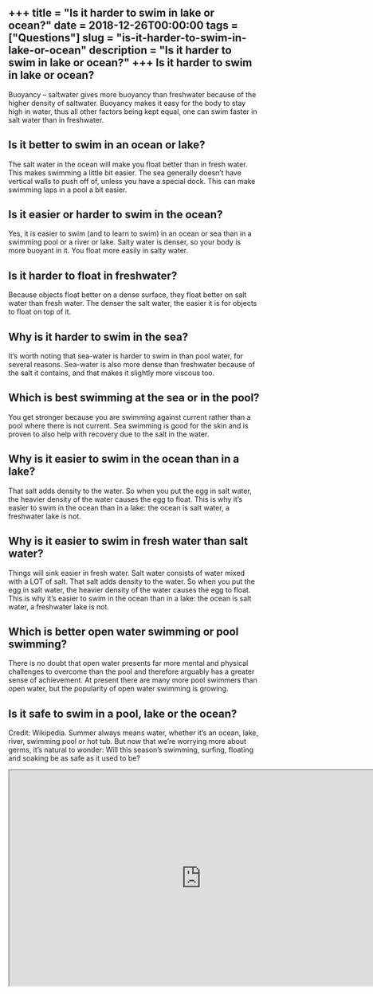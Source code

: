 +++
title = "Is it harder to swim in lake or ocean?"
date = 2018-12-26T00:00:00
tags = ["Questions"]
slug = "is-it-harder-to-swim-in-lake-or-ocean"
description = "Is it harder to swim in lake or ocean?"
+++
Is it harder to swim in lake or ocean?
--------------------------------------

Buoyancy – saltwater gives more buoyancy than freshwater because of the higher density of saltwater. Buoyancy makes it easy for the body to stay high in water, thus all other factors being kept equal, one can swim faster in salt water than in freshwater.

Is it better to swim in an ocean or lake?
-----------------------------------------

The salt water in the ocean will make you float better than in fresh water. This makes swimming a little bit easier. The sea generally doesn’t have vertical walls to push off of, unless you have a special dock. This can make swimming laps in a pool a bit easier.

Is it easier or harder to swim in the ocean?
--------------------------------------------

Yes, it is easier to swim (and to learn to swim) in an ocean or sea than in a swimming pool or a river or lake. Salty water is denser, so your body is more buoyant in it. You float more easily in salty water.

Is it harder to float in freshwater?
------------------------------------

Because objects float better on a dense surface, they float better on salt water than fresh water. The denser the salt water, the easier it is for objects to float on top of it.

Why is it harder to swim in the sea?
------------------------------------

It’s worth noting that sea-water is harder to swim in than pool water, for several reasons. Sea-water is also more dense than freshwater because of the salt it contains, and that makes it slightly more viscous too.

Which is best swimming at the sea or in the pool?
-------------------------------------------------

You get stronger because you are swimming against current rather than a pool where there is not current. Sea swimming is good for the skin and is proven to also help with recovery due to the salt in the water.

Why is it easier to swim in the ocean than in a lake?
-----------------------------------------------------

That salt adds density to the water. So when you put the egg in salt water, the heavier density of the water causes the egg to float. This is why it’s easier to swim in the ocean than in a lake: the ocean is salt water, a freshwater lake is not.

Why is it easier to swim in fresh water than salt water?
--------------------------------------------------------

Things will sink easier in fresh water. Salt water consists of water mixed with a LOT of salt. That salt adds density to the water. So when you put the egg in salt water, the heavier density of the water causes the egg to float. This is why it’s easier to swim in the ocean than in a lake: the ocean is salt water, a freshwater lake is not.

Which is better open water swimming or pool swimming?
-----------------------------------------------------

There is no doubt that open water presents far more mental and physical challenges to overcome than the pool and therefore arguably has a greater sense of achievement. At present there are many more pool swimmers than open water, but the popularity of open water swimming is growing.

Is it safe to swim in a pool, lake or the ocean?
------------------------------------------------

Credit: Wikipedia. Summer always means water, whether it’s an ocean, lake, river, swimming pool or hot tub. But now that we’re worrying more about germs, it’s natural to wonder: Will this season’s swimming, surfing, floating and soaking be as safe as it used to be?

<iframe allow="accelerometer; autoplay; clipboard-write; encrypted-media; gyroscope; picture-in-picture" allowfullscreen="" class="__youtube_prefs__  epyt-is-override  no-lazyload" data-no-lazy="1" data-origheight="433" data-origwidth="770" data-skipgform_ajax_framebjll="" height="433" id="_ytid_86445" loading="lazy" src="https://www.youtube.com/embed/Qrr2_QOCRIQ?enablejsapi=1&autoplay=0&cc_load_policy=0&cc_lang_pref=&iv_load_policy=1&loop=0&modestbranding=0&rel=1&fs=1&playsinline=0&autohide=2&theme=dark&color=red&controls=1&" title="YouTube player" width="770"></iframe>